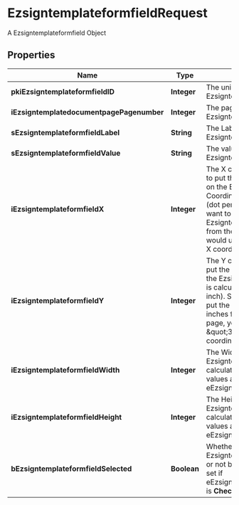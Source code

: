 

# EzsigntemplateformfieldRequest

A Ezsigntemplateformfield Object

## Properties

| Name | Type | Description | Notes |
|------------ | ------------- | ------------- | -------------|
|**pkiEzsigntemplateformfieldID** | **Integer** | The unique ID of the Ezsigntemplateformfield |  [optional] |
|**iEzsigntemplatedocumentpagePagenumber** | **Integer** | The page number in the Ezsigntemplatedocument |  |
|**sEzsigntemplateformfieldLabel** | **String** | The Label for the Ezsigntemplateformfield |  |
|**sEzsigntemplateformfieldValue** | **String** | The value for the Ezsigntemplateformfield |  [optional] |
|**iEzsigntemplateformfieldX** | **Integer** | The X coordinate (Horizontal) where to put the Ezsigntemplateformfield on the Ezsigntemplatepage.  Coordinate is calculated at 100dpi (dot per inch). So for example, if you want to put the Ezsigntemplateformfield 2 inches from the left border of the page, you would use \&quot;200\&quot; for the X coordinate. |  |
|**iEzsigntemplateformfieldY** | **Integer** | The Y coordinate (Vertical) where to put the Ezsigntemplateformfield on the Ezsigntemplatepage.  Coordinate is calculated at 100dpi (dot per inch). So for example, if you want to put the Ezsigntemplateformfield 3 inches from the top border of the page, you would use \&quot;300\&quot; for the Y coordinate. |  |
|**iEzsigntemplateformfieldWidth** | **Integer** | The Width of the Ezsigntemplateformfield in pixels calculated at 100 DPI  The allowed values are varying based on the eEzsigntemplateformfieldgroupType.  | eEzsigntemplateformfieldgroupType | Valid values | | ------------------------- | ------------ | | Checkbox                  | 22           | | Dropdown                  | 22-65535     | | Radio                     | 22           | | Text                      | 22-65535     | | Textarea                  | 22-65535     | |  |
|**iEzsigntemplateformfieldHeight** | **Integer** | The Height of the Ezsigntemplateformfield in pixels calculated at 100 DPI  The allowed values are varying based on the eEzsigntemplateformfieldgroupType.  | eEzsigntemplateformfieldgroupType | Valid values | | ------------------------- | ------------ | | Checkbox                  | 22           | | Dropdown                  | 22           | | Radio                     | 22           | | Text                      | 22           | | Textarea                  | 22-65535     |  |  |
|**bEzsigntemplateformfieldSelected** | **Boolean** | Whether the Ezsigntemplateformfield is selected or not by default.  This can only be set if eEzsigntemplateformfieldgroupType is **Checkbox** or **Radio** |  [optional] |



